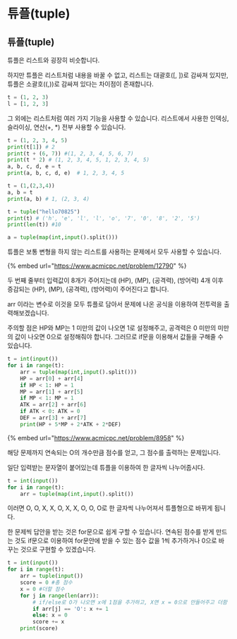 # 튜플(tuple)

## 튜플(tuple)

튜플은 리스트와 굉장히 비슷합니다.

하지만 튜플은 리스트처럼 내용을 바꿀 수 없고, 리스트는 대괄호(\[, ])로 감싸져 있지만, 튜플은 소괄호((,))로 감싸져 있다는 차이점이 존재합니다.

```python
t = (1, 2, 3)
l = [1, 2, 3]
```

그 외에는 리스트처럼 여러 가지 기능을 사용할 수 있습니다. 리스트에서 사용한 인덱싱, 슬라이싱, 연산(+, \*) 전부 사용할 수 있습니다.

```python
t = (1, 2, 3, 4, 5)
print(t[1]) # 2
print(t + (6, 7)) #(1, 2, 3, 4, 5, 6, 7)
print(t * 2) # (1, 2, 3, 4, 5, 1, 2, 3, 4, 5)
a, b, c, d, e = t
print(a, b, c, d, e)  # 1, 2, 3, 4, 5

t = (1,(2,3,4))
a, b = t
print(a, b) # 1, (2, 3, 4)

t = tuple("hello70825")
print(t) # ('h', 'e', 'l', 'l', 'o', '7', '0', '8', '2', '5')
print(len(t)) #10

a = tuple(map(int,input().split()))
```



튜플은 보통 변형을 하지 않는 리스트를 사용하는 문제에서 모두 사용할 수 있습니다.

{% embed url="https://www.acmicpc.net/problem/12790" %}

두 번째 줄부터 입력값이 8개가 주어지는데 (HP), (MP), (공격력), (방어력) 4개 이후 증감되는 (HP), (MP), (공격력), (방어력)이 주어진다고 합니다.

arr 이라는 변수로 이것을 모두 튜플로 담아서 문제에 나온 공식을 이용하여 전투력을 출력해보겠습니다.

주의할 점은 HP와 MP는 1 미만의 값이 나오면 1로 설정해주고, 공격력은 0 미만의 미만의 값이 나오면 0으로 설정해줘야 합니다. 그러므로 if문을 이용해서 값들을 구해줄 수 있습니다.

```python
t = int(input())
for i in range(t):
    arr = tuple(map(int,input().split()))
    HP = arr[0] + arr[4]
    if HP < 1: HP = 1
    MP = arr[1] + arr[5]
    if MP < 1: MP = 1
    ATK = arr[2] + arr[6]
    if ATK < 0: ATK = 0
    DEF = arr[3] + arr[7]
    print(HP + 5*MP + 2*ATK + 2*DEF)
```



{% embed url="https://www.acmicpc.net/problem/8958" %}

해당 문제까지 연속되는 O의 개수만큼 점수를 얻고, 그 점수를 출력하는 문제입니다.

일단 입력받는 문자열이 붙어있는데 튜플을 이용하여 한 글자씩 나누어줍시다.

```python
t = int(input())
for i in range(t):
    arr = tuple(map(int,input().split())
```

이러면 O, O, X, X, O, X, X, O, O, O로 한 글자씩 나누어져서 튜플형으로 바뀌게 됩니다.

한 문제씩 답안을 받는 것은 for문으로 쉽게 구할 수 있습니다. 연속된 점수를 받게 만드는 것도 if문으로 이용하여 for문안에 받을 수 있는 점수 값을 1씩 추가하거나 0으로 바꾸는 것으로 구현할 수 있겠습니다.

```python
t = int(input())
for i in range(t):
    arr = tuple(input())
    score = 0 #총 점수
    x = 0 #더할 점수
    for j in range(len(arr)):
        # if/else로 O가 나오면 x에 1점을 추가하고, X면 x = 0으로 만들어주고 더함
        if arr[j] == 'O': x += 1
        else: x = 0
        score += x
    print(score)
```
